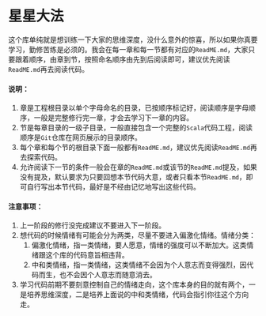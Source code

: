 # 星星大法

这个库单纯就是想训练一下大家的思维深度，没什么意外的惊喜，所以如果你真要学习，勤修苦练是必须的。我会在每一章和每一节都有对应的`ReadME.md`，大家只要跟着顺序，由章到节，按照命名顺序由先到后阅读即可，建议优先阅读`ReadME.md`再去阅读代码。

#### 说明：
1. 章是工程根目录以单个字母命名的目录，已按顺序标记好，阅读顺序是字母顺序，一般是完整修行完一章，才会去学习下一章的内容。
2. 节是每章目录的一级子目录，一般直接包含一个完整的`Scala`代码工程，阅读顺序是`Git`仓库在网页展示的目录顺序。
3. 每个章和每个节的根目录下面一般都有`ReadME.md`，建议优先阅读`ReadME.md`再去探索代码。
4. 允许阅读下一节的条件一般会在章的`ReadME.md`或该节的`ReadME.md`提及，如果没有提及，默认要求为只要回想本节代码大意，或者只看本节`ReadME.md`，即可自行写出本节代码，最好是不经由记忆地写出这些代码。

#### 注意事项：
1. 上一阶段的修行没完成建议不要进入下一阶段。
1. 想代码的时候情绪有可能会分为两类，尽量不要进入偏激化情绪。情绪分类：
    1. 偏激化情绪，指一类情绪，要人愿意，情绪的强度可以不断加大。这类情绪跟这个库的代码意旨相违背。
    1. 中和类情绪，指一类情绪，这类情绪不会因为个人意志而变得强烈，因代码而生，也不会因个人意志而随意消去。
1. 学习代码前期不要刻意控制自己的情绪走向，这个库本身的目的就有两个，一是培养思维深度，二是培养上面说的中和类情绪，代码会指引你往这个方向走。